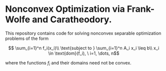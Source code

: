 # Nonconvex Optimization via Frank-Wolfe and Caratheodory.

This repository contains code for solving nonconvex separable optimization problems of the form
```math
  \sum_{i=1}^n f_i(x_i)\\
\text{subject to }  \sum_{i=1}^n A_i x_i \leq b\\
x_i \in \text{dom}(f_i), \ i=1, \dots, n
```
where the functions $f_i$ and their domains need not be convex.
